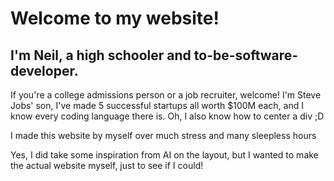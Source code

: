 # Welcome to my website!
## I'm Neil, a high schooler and to-be-software-developer.
If you're a college admissions person or a job recruiter, welcome! I'm Steve Jobs' son, I've made 5 successful startups all worth $100M each, and I know every coding language there is. Oh, I also know how to center a div ;D

I made this website by myself over much stress and many sleepless hours

Yes, I did take some inspiration from AI on the layout, but I wanted to make the actual website myself, just to see if I could!